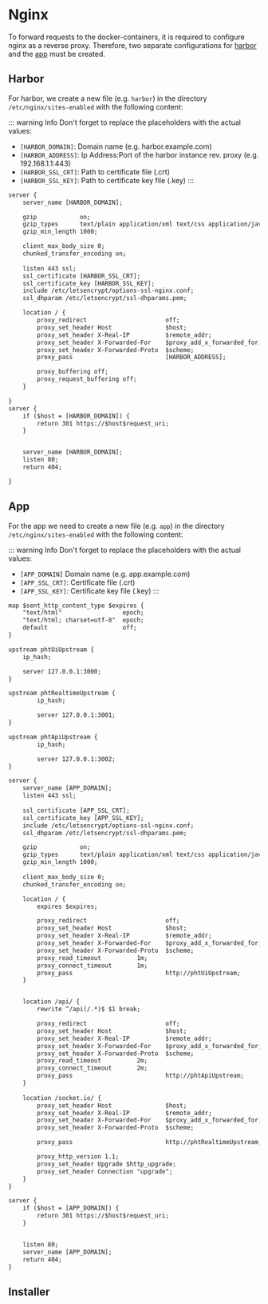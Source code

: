 # Nginx
To forward requests to the docker-containers, it is required to configure nginx as a reverse proxy.
Therefore, two separate configurations for [harbor](#harbor) and the [app](#app) must be created.

## Harbor
For harbor, we create a new file (e.g. `harbor`) in the directory `/etc/nginx/sites-enabled` with the following content:

::: warning Info
Don't forget to replace the placeholders with the actual values:

- `[HARBOR_DOMAIN]`: Domain name (e.g. harbor.example.com)
- `[HARBOR_ADDRESS]`: Ip Address:Port of the harbor instance rev. proxy (e.g. 192.168.1.1:443)
- `[HARBOR_SSL_CRT]`: Path to certificate file (.crt)
- `[HARBOR_SSL_KEY]`: Path to certificate key file (.key)
:::

```txt
server {
    server_name [HARBOR_DOMAIN];

    gzip            on;
    gzip_types      text/plain application/xml text/css application/javascript;
    gzip_min_length 1000;

    client_max_body_size 0;
    chunked_transfer_encoding on;
    
    listen 443 ssl;
    ssl_certificate [HARBOR_SSL_CRT];
    ssl_certificate_key [HARBOR_SSL_KEY];
    include /etc/letsencrypt/options-ssl-nginx.conf;
    ssl_dhparam /etc/letsencrypt/ssl-dhparams.pem;

    location / {
        proxy_redirect                      off;
        proxy_set_header Host               $host;
        proxy_set_header X-Real-IP          $remote_addr;
        proxy_set_header X-Forwarded-For    $proxy_add_x_forwarded_for;
        proxy_set_header X-Forwarded-Proto  $scheme;
        proxy_pass                          [HARBOR_ADDRESS];

        proxy_buffering off;
        proxy_request_buffering off;
    }

}
server {
    if ($host = [HARBOR_DOMAIN]) {
        return 301 https://$host$request_uri;
    }


    server_name [HARBOR_DOMAIN];
    listen 80;
    return 404;

}

```

## App
For the app we need to create a new file (e.g. `app`) in the directory `/etc/nginx/sites-enabled` with the following content:

::: warning Info
Don't forget to replace the placeholders with the actual values:
- `[APP_DOMAIN]` Domain name (e.g. app.example.com)
- `[APP_SSL_CRT]`: Certificate file (.crt)
- `[APP_SSL_KEY]`: Certificate key file (.key)
:::

```txt
map $sent_http_content_type $expires {
    "text/html"                 epoch;
    "text/html; charset=utf-8"  epoch;
    default                     off;
}

upstream phtUiUpstream {
    ip_hash;

    server 127.0.0.1:3000;
}

upstream phtRealtimeUpstream {
        ip_hash;

        server 127.0.0.1:3001;
}

upstream phtApiUpstream {
        ip_hash;

        server 127.0.0.1:3002;
}

server {
    server_name [APP_DOMAIN];
    listen 443 ssl;
    
    ssl_certificate [APP_SSL_CRT];
    ssl_certificate_key [APP_SSL_KEY];
    include /etc/letsencrypt/options-ssl-nginx.conf;
    ssl_dhparam /etc/letsencrypt/ssl-dhparams.pem;

    gzip            on;
    gzip_types      text/plain application/xml text/css application/javascript;
    gzip_min_length 1000;
    
    client_max_body_size 0;
    chunked_transfer_encoding on;

    location / {
        expires $expires;

        proxy_redirect                      off;
        proxy_set_header Host               $host;
        proxy_set_header X-Real-IP          $remote_addr;
        proxy_set_header X-Forwarded-For    $proxy_add_x_forwarded_for;
        proxy_set_header X-Forwarded-Proto  $scheme;
        proxy_read_timeout          1m;
        proxy_connect_timeout       1m;
        proxy_pass                          http://phtUiUpstream;
    }


    location /api/ {
        rewrite ^/api(/.*)$ $1 break;

        proxy_redirect                      off;
        proxy_set_header Host               $host;
        proxy_set_header X-Real-IP          $remote_addr;
        proxy_set_header X-Forwarded-For    $proxy_add_x_forwarded_for;
        proxy_set_header X-Forwarded-Proto  $scheme;
        proxy_read_timeout          2m;
        proxy_connect_timeout       2m;
        proxy_pass                          http://phtApiUpstream;
    }
    
    location /socket.io/ {
        proxy_set_header Host               $host;
        proxy_set_header X-Real-IP          $remote_addr;
        proxy_set_header X-Forwarded-For    $proxy_add_x_forwarded_for;
        proxy_set_header X-Forwarded-Proto  $scheme;

        proxy_pass                          http://phtRealtimeUpstream;

        proxy_http_version 1.1;
        proxy_set_header Upgrade $http_upgrade;
        proxy_set_header Connection "upgrade";
    }
}

server {
    if ($host = [APP_DOMAIN]) {
        return 301 https://$host$request_uri;
    }


    listen 80;
    server_name [APP_DOMAIN];
    return 404;
}
```

## Installer
